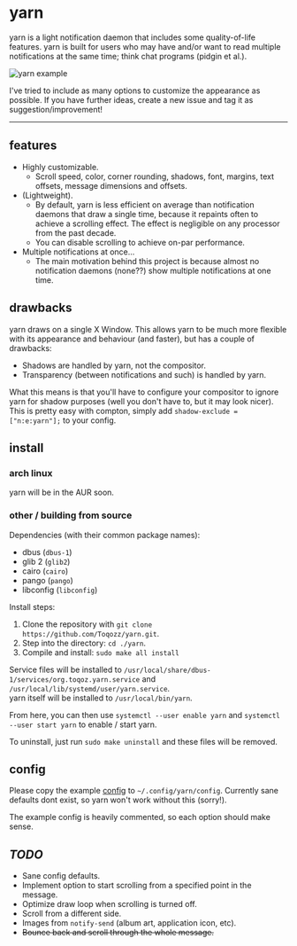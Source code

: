 # yarn

yarn is a light notification daemon that includes some quality-of-life features.  yarn is built for users who may have and/or want to read multiple notifications at the same time; think chat programs (pidgin et al.).

![yarn example](http://i.imgur.com/2fMdMJw.gif)

I've tried to include as many options to customize the appearance as possible.  If you have further ideas, create a new issue and tag it as suggestion/improvement!

----------

## features

- Highly customizable.
	- Scroll speed, color, corner rounding, shadows, font, margins, text offsets, message dimensions and offsets.
- (Lightweight).
	- By default, yarn is less efficient on average than notification daemons that draw a single time, because it repaints often to achieve a scrolling effect.  The effect is negligible on any processor from the past decade.
	- You can disable scrolling to achieve on-par performance.
- Multiple notifications at once...
	- The main motivation behind this project is because almost no notification daemons (none??) show multiple notifications at one time.

## drawbacks

yarn draws on a single X Window.  This allows yarn to be much more flexible with its appearance and behaviour (and faster), but has a couple of drawbacks:

- Shadows are handled by yarn, not the compositor.
- Transparency (between notifications and such) is handled by yarn.

What this means is that you'll have to configure your compositor to ignore yarn for shadow purposes (well you don't have to, but it may look nicer).  This is pretty easy with compton, simply add `shadow-exclude = ["n:e:yarn"];` to your config.

## install

### arch linux
yarn will be in the AUR soon.

### other / building from source
Dependencies (with their common package names):

- dbus (`dbus-1`)
- glib 2 (`glib2`)
- cairo (`cairo`)
- pango (`pango`)
- libconfig (`libconfig`)

Install steps:

1. Clone the repository with `git clone https://github.com/Toqozz/yarn.git`.
2. Step into the directory: `cd ./yarn`.
3. Compile and install: `sudo make all install`

Service files will be installed to `/usr/local/share/dbus-1/services/org.toqoz.yarn.service` and `/usr/local/lib/systemd/user/yarn.service`.  
yarn itself will be installed to `/usr/local/bin/yarn`.

From here, you can then use `systemctl --user enable yarn` and `systemctl --user start yarn` to enable / start yarn.


To uninstall, just run `sudo make uninstall` and these files will be removed.

## config

Please copy the example [config](https://github.com/Toqozz/yarn/blob/master/config) to `~/.config/yarn/config`.  Currently sane defaults dont exist, so yarn won't work without this (sorry!).

The example config is heavily commented, so each option should make sense.

## *TODO*

- Sane config defaults.
- Implement option to start scrolling from a specified point in the message.
- Optimize draw loop when scrolling is turned off.
- Scroll from a different side.
- Images from `notify-send` (album art, application icon, etc).
- ~~Bounce back and scroll through the whole message.~~
